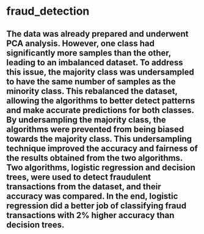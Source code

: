 # fraud_detection

## The data was already prepared and underwent PCA analysis. However, one class had significantly more samples than the other, leading to an imbalanced dataset. To address this issue, the majority class was undersampled to have the same number of samples as the minority class. This rebalanced the dataset, allowing the algorithms to better detect patterns and make accurate predictions for both classes. By undersampling the majority class, the algorithms were prevented from being biased towards the majority class. This undersampling technique improved the accuracy and fairness of the results obtained from the two algorithms. Two algorithms, logistic regression and decision trees, were used to detect fraudulent transactions from the dataset, and their accuracy was compared. In the end, logistic regression did a better job of classifying fraud transactions with 2% higher accuracy than decision trees.
